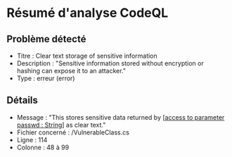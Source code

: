 # Résumé d'analyse CodeQL

## Problème détecté
- Titre : Clear text storage of sensitive information
- Description : "Sensitive information stored without encryption or hashing can expose it to an attacker."
- Type : erreur (error)

## Détails
- Message : "This stores sensitive data returned by [[access to parameter passwd : String](relative:///VulnerableClass.cs:114:87:114:92)] as clear text."
- Fichier concerné : /VulnerableClass.cs
- Ligne : 114
- Colonne : 48 à 99
